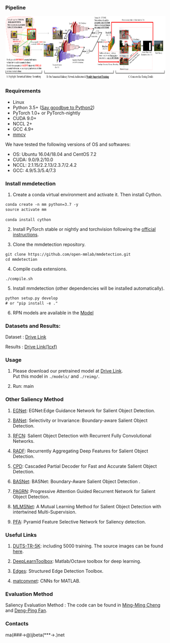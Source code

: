 

### Pipeline

<img src="./pipeline.png" width=1200 height=200 />

### Requirements

- Linux
- Python 3.5+ ([Say goodbye to Python2](https://python3statement.org/))
- PyTorch 1.0+ or PyTorch-nightly
- CUDA 9.0+
- NCCL 2+
- GCC 4.9+
- [mmcv](https://github.com/open-mmlab/mmcv)

We have tested the following versions of OS and softwares:

- OS: Ubuntu 16.04/18.04 and CentOS 7.2
- CUDA: 9.0/9.2/10.0
- NCCL: 2.1.15/2.2.13/2.3.7/2.4.2
- GCC: 4.9/5.3/5.4/7.3

### Install mmdetection

1. Create a conda virtual environment and activate it. Then install Cython.

```shell
conda create -n mm python=3.7 -y
source activate mm

conda install cython
```

2. Install PyTorch stable or nightly and torchvision following the [official instructions](https://pytorch.org/).

3. Clone the mmdetection repository.

```shell
git clone https://github.com/open-mmlab/mmdetection.git
cd mmdetection
```
4. Compile cuda extensions.

```shell
./compile.sh
```

5. Install mmdetection (other dependencies will be installed automatically).

```shell
python setup.py develop
# or "pip install -e ."
```

6. RPN models are available in the [Model](https://github.com/NANSHANB/GARP/blob/master/MODEL_ZOO.md)

### Datasets and Results:

Dataset : [Drive Link](https://drive.google.com/open?id=1g60896zUp_HtQqAV28sAS5rEWrAR71aw) 

Results : [Drive Link(1cxf)](https://pan.baidu.com/s/1IniuvhnuGkvMTqIcbQAvlg)


### Usage

1. Please download our pretrained model at [Drive Link](https://drive.google.com/open?id=1GsS95QmhC0_WIuf-dhNHkMXbiMN4HwZd).   
   Put this model in `./models/` and `./reimg/`.

2. Run:   main
   
### Other Saliency Method

1. [EGNet](https://github.com/JXingZhao/EGNet/): EGNet:Edge Guidance Network for Salient Object Detection.

2. [BANet](http://cvteam.net/projects/ICCV19-SOD/BANet.html): Selectivity or Invariance: Boundary-aware Salient Object Detection.

3. [RFCN](https://pan.baidu.com/s/1XGhct3zvYIRKPafx2yAL-Q): Salient Object Detection with Recurrent Fully Convolutional Networks.

4. [RADF](https://github.com/xw-hu/RADF): Recurrently Aggregating Deep Features for Salient Object Detection.

5. [CPD](https://github.com/wuzhe71/CPD): Cascaded Partial Decoder for Fast and Accurate Salient Object Detection.

6. [BASNet](https://github.com/NathanUA/BASNet): BASNet: Boundary-Aware Salient Object Detection .

7. [PAGRN](https://github.com/zhangxiaoning666/PAGR): Progressive Attention Guided Recurrent Network for Salient Object Detection.

8. [MLMSNet](https://github.com/zhuxinang/MLMSNet): A Mutual Learning Method for Salient Object Detection with intertwined Multi-Supervision.

9. [PFA](https://github.com/CaitinZhao/cvpr2019_Pyramid-Feature-Attention-Network-for-Saliency-detection): Pyramid Feature Selective Network for Saliency detection.
   
### Useful Links

1. [DUTS-TR-5K](https://drive.google.com/open?id=1HhHftSK8FPSYTBKn1AcrXrx-4HAyqEv5): including 5000 training. The source images can be found [here](http://saliencydetection.net/duts/).

2. [DeepLearnToolbox](https://github.com/rasmusbergpalm/DeepLearnToolbox): Matlab/Octave toolbox for deep learning.

3. [Edges](https://github.com/pdollar/edges): Structured Edge Detection Toolbox.

4. [matconvnet](https://github.com/vlfeat/matconvnet): CNNs for MATLAB.

### Evaluation Method

Saliency Evaluation Method : The code  can be found in [Ming-Ming Cheng](http://mmcheng.net) and [Deng-Ping Fan](http://dpfan.net/).

### Contacts
ma(###->@)jbeta(***->.)net
